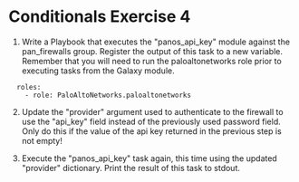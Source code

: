 # Conditionals Exercise 4

1. Write a Playbook that executes the "panos_api_key" module against the pan_firewalls group. Register the output of this task to a new variable. Remember that you will need to run the paloaltonetworks role prior to executing tasks from the Galaxy module.

```
  roles:
    - role: PaloAltoNetworks.paloaltonetworks
```

2. Update the "provider" argument used to authenticate to the firewall to use the "api_key" field instead of the previously used password field. Only do this if the value of the api key returned in the previous step is not empty!

3. Execute the "panos_api_key" task again, this time using the updated "provider" dictionary. Print the result of this task to stdout.
